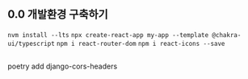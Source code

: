 ## 0.0 개발환경 구축하기
`nvm install --lts`
`npx create-react-app my-app --template @chakra-ui/typescript`
`npm i react-router-dom`
`npm i react-icons --save`

##
poetry add django-cors-headers